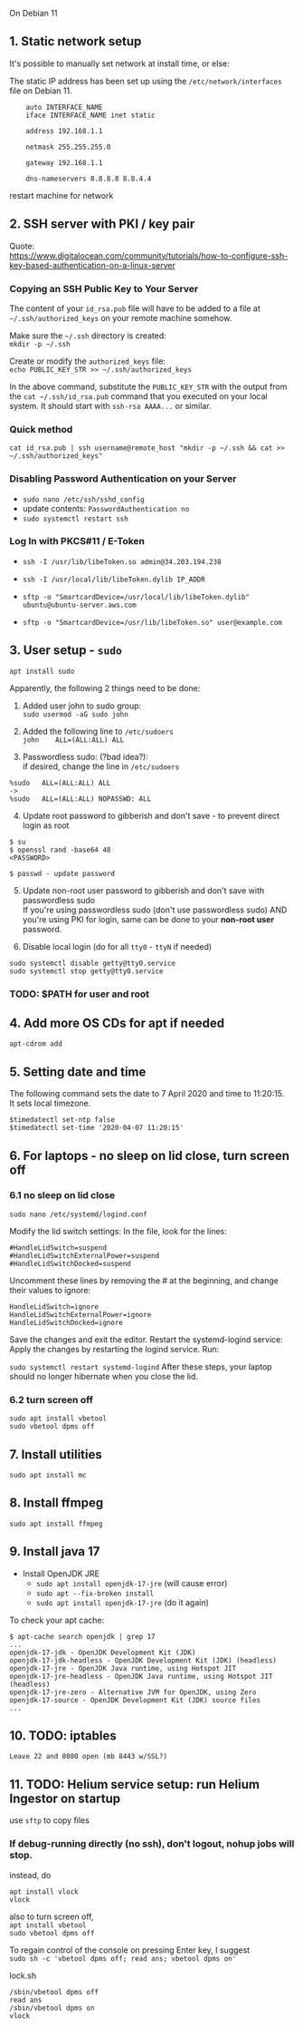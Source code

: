 On Debian 11


## 1. Static network setup

It's possible to manually set network at install time, or else:

The static IP address has been set up using the `/etc/network/interfaces` file on Debian 11.
```
	auto INTERFACE_NAME
	iface INTERFACE_NAME inet static

	address 192.168.1.1

	netmask 255.255.255.0

	gateway 192.168.1.1

	dns-nameservers 8.8.8.8 8.8.4.4
```

restart machine for network

## 2. SSH server with PKI / key pair 

Quote:  
https://www.digitalocean.com/community/tutorials/how-to-configure-ssh-key-based-authentication-on-a-linux-server

### Copying an SSH Public Key to Your Server

The content of your  `id_rsa.pub`  file will have to be added to a file at  `~/.ssh/authorized_keys`  on your remote machine somehow.

Make sure the `~/.ssh` directory is created:  
`mkdir -p ~/.ssh`

Create or modify the `authorized_keys` file:  
`echo PUBLIC_KEY_STR >> ~/.ssh/authorized_keys`

In the above command, substitute the `PUBLIC_KEY_STR` with the output from the `cat ~/.ssh/id_rsa.pub` command that you executed on your local system. It should start with `ssh-rsa AAAA...` or similar.

### Quick method

`cat id_rsa.pub | ssh username@remote_host "mkdir -p ~/.ssh && cat >> ~/.ssh/authorized_keys"`

### Disabling Password Authentication on your Server

- `sudo nano /etc/ssh/sshd_config`
- update contents: `PasswordAuthentication no`
- `sudo systemctl restart ssh`

### Log In with PKCS#11 / E-Token
- `ssh -I /usr/lib/libeToken.so admin@34.203.194.238`  
- `ssh -I /usr/local/lib/libeToken.dylib IP_ADDR`  


- `sftp -o "SmartcardDevice=/usr/local/lib/libeToken.dylib" ubuntu@ubuntu-server.aws.com`  
- `sftp -o "SmartcardDevice=/usr/lib/libeToken.so" user@example.com`


## 3. User setup - `sudo`

`apt install sudo`

Apparently, the following 2 things need to be done:
1) Added user john to sudo group:  
   `sudo usermod -aG sudo john`

2) Added the following line to `/etc/sudoers`  
   `john    ALL=(ALL:ALL) ALL`

3) Passwordless sudo: (?bad idea?):  
   if desired, change the line in `/etc/sudoers`
```
%sudo   ALL=(ALL:ALL) ALL
->
%sudo   ALL=(ALL:ALL) NOPASSWD: ALL
```

4) Update root password to gibberish and don't save - to prevent direct login as root
```
$ su
$ openssl rand -base64 48
<PASSWORD>

$ passwd - update password
```

5) Update non-root user password to gibberish and don't save with passwordless sudo  
   If you're using passwordless sudo (don't use passwordless sudo) AND you're using PKI for login, same can be done to your **non-root user** password.

6) Disable local login (do for all `tty0` - `ttyN` if needed)
```
sudo systemctl disable getty@tty0.service
sudo systemctl stop getty@tty0.service
```

### TODO: $PATH for user and root



## 4. Add more OS CDs for apt if needed
`apt-cdrom add`

## 5. Setting date and time

The following command sets the date to 7 April 2020 and time to 11:20:15.  
It sets local timezone.
```
$timedatectl set-ntp false
$timedatectl set-time '2020-04-07 11:20:15'
```

## 6. For laptops - no sleep on lid close, turn screen off

### 6.1 no sleep on lid close

`sudo nano /etc/systemd/logind.conf`

Modify the lid switch settings: In the file, look for the lines:
```
#HandleLidSwitch=suspend
#HandleLidSwitchExternalPower=suspend
#HandleLidSwitchDocked=suspend
```

Uncomment these lines by removing the # at the beginning, and change their values to ignore:
```
HandleLidSwitch=ignore
HandleLidSwitchExternalPower=ignore
HandleLidSwitchDocked=ignore
```

Save the changes and exit the editor.
Restart the systemd-logind service: Apply the changes by restarting the logind service. Run:

`sudo systemctl restart systemd-logind`
After these steps, your laptop should no longer hibernate when you close the lid.

### 6.2 turn screen off

`sudo apt install vbetool`  
`sudo vbetool dpms off`


## 7. Install utilities

`sudo apt install mc`

## 8. Install ffmpeg

`sudo apt install ffmpeg`

## 9. Install java 17
- Install OpenJDK JRE
  - `sudo apt install openjdk-17-jre` (will cause error)
  - `sudo apt --fix-broken install`
  - `sudo apt install openjdk-17-jre` (do it again)

To check your apt cache:
```
$ apt-cache search openjdk | grep 17
...
openjdk-17-jdk - OpenJDK Development Kit (JDK)
openjdk-17-jdk-headless - OpenJDK Development Kit (JDK) (headless)
openjdk-17-jre - OpenJDK Java runtime, using Hotspot JIT
openjdk-17-jre-headless - OpenJDK Java runtime, using Hotspot JIT (headless)
openjdk-17-jre-zero - Alternative JVM for OpenJDK, using Zero
openjdk-17-source - OpenJDK Development Kit (JDK) source files
...
```

## 10. TODO: iptables
    Leave 22 and 8080 open (mb 8443 w/SSL?)

## 11. TODO: Helium service setup: run Helium Ingestor on startup
use `sftp` to copy files

### If debug-running directly (no ssh), don't logout, nohup jobs will stop.
instead, do

`apt install vlock`  
`vlock`

also to turn screen off,  
`apt install vbetool`  
`sudo vbetool dpms off`

To regain control of the console on pressing Enter key, I suggest  
`sudo sh -c 'vbetool dpms off; read ans; vbetool dpms on'`

lock.sh
```
/sbin/vbetool dpms off
read ans
/sbin/vbetool dpms on
vlock
```
